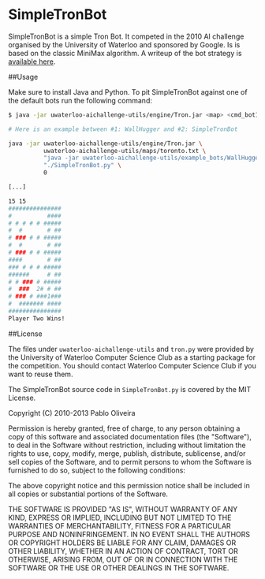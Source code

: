SimpleTronBot
==============

SimpleTronBot is a simple Tron Bot. It competed in the 2010 AI challenge
organised by the University of Waterloo and sponsored by Google.
Is is based on the classic MiniMax algorithm. A writeup of the
bot strategy is [available here](http://www.sifflez.org/misc/tronbot/).

##Usage

Make sure to install Java and Python.
To pit SimpleTronBot against one of the default bots run the following command:

```bash
$ java -jar uwaterloo-aichallenge-utils/engine/Tron.jar <map> <cmd_bot1> <cmd_bot2> [delay-between-turns] [max-move-time] 

# Here is an example between #1: WallHugger and #2: SimpleTronBot 

java -jar uwaterloo-aichallenge-utils/engine/Tron.jar \
          uwaterloo-aichallenge-utils/maps/toronto.txt \
          "java -jar uwaterloo-aichallenge-utils/example_bots/WallHugger.jar" \
          "./SimpleTronBot.py" \
          0

[...]

15 15
###############
#          ####
# # # # # #####
#  #       # ##
# ### # # #####
#  #       # ##
# ### # # #####
####       # ##
### # # # #####
######     # ##
# # ### # #####
#  ###  2# # ##
# ### # ###1###
#  ####### ####
###############
Player Two Wins!
```

##License

The files under `uwaterloo-aichallenge-utils` and `tron.py` were provided by
the University of Waterloo Computer Science Club as a starting package for the
competition. You should contact Waterloo Computer Science Club if you want to 
reuse them. 

The SimpleTronBot source code in `SimpleTronBot.py` is covered by the MIT License.

Copyright (C) 2010-2013 Pablo Oliveira 

Permission is hereby granted, free of charge, to any person obtaining a copy
of this software and associated documentation files (the "Software"), to deal
in the Software without restriction, including without limitation the rights
to use, copy, modify, merge, publish, distribute, sublicense, and/or sell
copies of the Software, and to permit persons to whom the Software is
furnished to do so, subject to the following conditions:

The above copyright notice and this permission notice shall be included in all
copies or substantial portions of the Software.

THE SOFTWARE IS PROVIDED "AS IS", WITHOUT WARRANTY OF ANY KIND, EXPRESS OR
IMPLIED, INCLUDING BUT NOT LIMITED TO THE WARRANTIES OF MERCHANTABILITY,
FITNESS FOR A PARTICULAR PURPOSE AND NONINFRINGEMENT. IN NO EVENT SHALL THE
AUTHORS OR COPYRIGHT HOLDERS BE LIABLE FOR ANY CLAIM, DAMAGES OR OTHER
LIABILITY, WHETHER IN AN ACTION OF CONTRACT, TORT OR OTHERWISE, ARISING FROM,
OUT OF OR IN CONNECTION WITH THE SOFTWARE OR THE USE OR OTHER DEALINGS IN THE
SOFTWARE.






